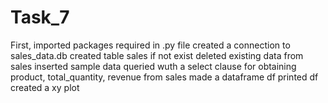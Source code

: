 # Task_7
First, imported packages required in .py file
created a connection to sales_data.db
created table sales if not exist
deleted existing data from sales
inserted sample data
queried wuth a select clause for obtaining product, total_quantity, revenue from sales
made a dataframe df
printed df
created a xy plot
